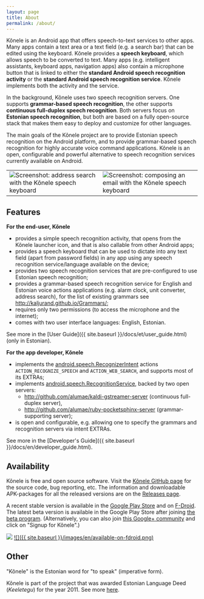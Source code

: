 ```yaml
---
layout: page
title: About
permalink: /about/
---
```


Kõnele is an Android app that offers speech-to-text services to other apps.
Many apps contain a text area or a text field (e.g. a search bar) that can be edited using
the keyboard. Kõnele provides a __speech keyboard__, which allows speech to be converted to text.
Many apps (e.g. intelligent assistants, keyboard apps, navigation apps) also contain a microphone button that
is linked to either the __standard Android speech recognition activity__
or the __standard Android speech recognition service__.
Kõnele implements both the activity and the service.

In the background, Kõnele uses two speech recognition servers.
One supports __grammar-based speech recognition__,
the other supports __continuous full-duplex speech recognition__.
Both servers focus on __Estonian speech recognition__, but both
are based on a fully open-source stack that makes them easy to deploy and customize for other
languages.

The main goals of the Kõnele project are to provide Estonian speech recognition on the
Android platform, and to provide grammar-based speech recognition for highly accurate voice command applications.
Kõnele is an open, configurable and powerful alternative to speech recognition services
currently available on Android.

<table>
<tr>
<td class="logo">
<img class="logo" title="Screenshot: address search with the Kõnele speech keyboard" src="{{ site.baseurl }}/images/en/screenshot_portrait_framed_20150712_resize20.png">
</td>
<td class="logo">
<img class="logo" title="Screenshot: composing an email with the Kõnele speech keyboard" src="{{ site.baseurl }}/images/en/screenshot_landscape_framed_20150712_resize20.png">
</td>
</tr>
</table>

## Features

__For the end-user, Kõnele__

  - provides a simple speech recognition activity, that opens from the Kõnele launcher icon, and that is also callable from other Android apps;
  - provides a speech keyboard that can be used to dictate into any text field (apart from password fields) in any app using any speech recognition service/language available on the device;
  - provides two speech recognition services that are pre-configured to use Estonian speech recognition;
  - provides a grammar-based speech recognition service for English and Estonian voice actions applications (e.g. alarm clock, unit converter, address search), for the list of existing grammars see <http://kaljurand.github.io/Grammars/>;
  - requires only two permissions (to access the microphone and the internet);
  - comes with two user interface languages: English, Estonian.

See more in the [User Guide]({{ site.baseurl }}/docs/et/user_guide.html) (only in Estonian).

__For the app developer, Kõnele__

  - implements the [android.speech.RecognizerIntent](http://developer.android.com/reference/android/speech/RecognizerIntent.html) actions `ACTION_RECOGNIZE_SPEECH` and `ACTION_WEB_SEARCH`, and supports most of its EXTRAs;
  - implements [android.speech.RecognitionService](http://developer.android.com/reference/android/speech/RecognitionService.html), backed by two open servers:
    - <http://github.com/alumae/kaldi-gstreamer-server> (continuous full-duplex server),
    - <http://github.com/alumae/ruby-pocketsphinx-server> (grammar-supporting server);
  - is open and configurable, e.g. allowing one to specify the grammars and recognition servers via intent EXTRAs.

See more in the [Developer's Guide]({{ site.baseurl }}/docs/en/developer_guide.html).

## Availability

Kõnele is free and open source software.
Visit the [Kõnele GitHub page][k6nele-github] for the source code, bug reporting, etc.
The information and downloadable APK-packages for all the released versions are on the [Releases page][k6nele-releases].

A recent stable version is available in the [Google Play Store][k6nele-play]
and on [F-Droid][k6nele-fdroid].
The latest beta version is available in the Google Play Store after joining
[the beta program][k6nele-beta-link]. (Alternatively, you can also join
[this Google+ community][k6nele-beta] and click on "Signup for Kõnele".)

[![](https://developer.android.com/images/brand/en_app_rgb_wo_60.png)][k6nele-play]
[![]({{ site.baseurl }}/images/en/available-on-fdroid.png)][k6nele-fdroid]

## Other

"Kõnele" is the Estonian word for "to speak" (imperative form).

Kõnele is part of the project that was awarded Estonian Language Deed (_Keeletegu_)
for the year 2011.
See more [here](http://plus.google.com/+KaarelKaljurand/posts/QMArF5Yvegs).


[k6nele-play]:          http://play.google.com/store/apps/details?id=ee.ioc.phon.android.speak
[k6nele-beta]:          http://plus.google.com/communities/116163027457318257829
[k6nele-beta-link]:     https://play.google.com/apps/testing/ee.ioc.phon.android.speak
[k6nele-github]:        http://github.com/Kaljurand/K6nele
[k6nele-releases]:      http://github.com/Kaljurand/K6nele/releases
[k6nele-releases-old]:  http://code.google.com/p/recognizer-intent/downloads/list
[k6nele-fdroid]:        https://f-droid.org/repository/browse/?fdid=ee.ioc.phon.android.speak
